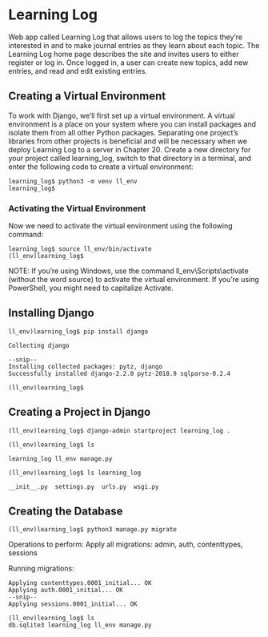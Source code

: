 # Learning Log

Web app called Learning Log that allows users to log the topics they’re interested in and to make journal entries as 
they learn about each topic. The Learning Log home page describes the site and invites users to either register or log in. 
Once logged in, a user can create new topics, add new entries, and read and edit existing entries.

## Creating a Virtual Environment
To work with Django, we’ll first set up a virtual environment. A virtual environment is a place on your system where 
you can install packages and isolate them from all other Python packages. Separating one project’s libraries from other 
projects is beneficial and will be necessary when we deploy Learning Log to a server in Chapter 20.
Create a new directory for your project called learning_log, switch to that directory in a terminal, and enter the 
following code to create a virtual environment:

    learning_log$ python3 -m venv ll_env 
    learning_log$


### Activating the Virtual Environment
Now we need to activate the virtual environment using the following command:

    learning_log$ source ll_env/bin/activate
    (ll_env)learning_log$

NOTE: If you’re using Windows, use the command ll_env\Scripts\activate (without the word source) to activate the virtual 
environment. If you’re using PowerShell, you might need to capitalize Activate.


## Installing Django

    ll_env)learning_log$ pip install django

    Collecting django

    --snip--
    Installing collected packages: pytz, django
    Successfully installed django-2.2.0 pytz-2018.9 sqlparse-0.2.4 

    (ll_env)learning_log$


## Creating a Project in Django

    (ll_env)learning_log$ django-admin startproject learning_log .

    (ll_env)learning_log$ ls

    learning_log ll_env manage.py

    (ll_env)learning_log$ ls learning_log

    __init__.py  settings.py  urls.py  wsgi.py


## Creating the Database

    (ll_env)learning_log$ python3 manage.py migrate 

Operations to perform:
    Apply all migrations: admin, auth, contenttypes, sessions

Running migrations:

    Applying contenttypes.0001_initial... OK
    Applying auth.0001_initial... OK
    --snip--
    Applying sessions.0001_initial... OK

    (ll_env)learning_log$ ls
    db.sqlite3 learning_log ll_env manage.py
     